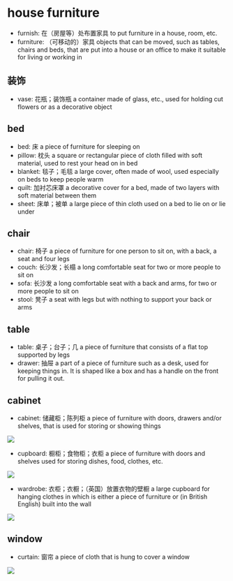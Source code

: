 # house furniture

- furnish: 在（房屋等）处布置家具 to put furniture in a house, room, etc.
- furniture: （可移动的）家具 objects that can be moved, such as tables, chairs and beds, that are put into a house or an office to make it suitable for living or working in

## 装饰

- vase: 花瓶；装饰瓶 a container made of glass, etc., used for holding cut flowers or as a decorative object

## bed

- bed: 床 a piece of furniture for sleeping on
- pillow: 枕头 a square or rectangular piece of cloth filled with soft material, used to rest your head on in bed
- blanket: 毯子；毛毯 a large cover, often made of wool, used especially on beds to keep people warm
- quilt: 加衬芯床罩 a decorative cover for a bed, made of two layers with soft material between them
- sheet: 床单；被单 a large piece of thin cloth used on a bed to lie on or lie under

## chair

- chair: 椅子 a piece of furniture for one person to sit on, with a back, a seat and four legs
- couch: 长沙发；长榻 a long comfortable seat for two or more people to sit on
- sofa: 长沙发 a long comfortable seat with a back and arms, for two or more people to sit on
- stool: 凳子 a seat with legs but with nothing to support your back or arms

## table

- table: 桌子；台子；几 a piece of furniture that consists of a flat top supported by legs
- drawer: 抽屉 a part of a piece of furniture such as a desk, used for keeping things in. It is shaped like a box and has a handle on the front for pulling it out.

## cabinet

- cabinet: 储藏柜；陈列柜 a piece of furniture with doors, drawers and/or shelves, that is used for storing or showing things

![](images/cabinet.jpg)

- cupboard: 橱柜；食物柜；衣柜 a piece of furniture with doors and shelves used for storing dishes, food, clothes, etc.

![](images/cupboard.jpg)

- wardrobe: 衣柜；衣橱；（英国）放置衣物的壁橱 a large cupboard for hanging clothes in which is either a piece of furniture or (in British English) built into the wall

![](images/wardrobe.jpeg)

## window

- curtain: 窗帘 a piece of cloth that is hung to cover a window

![](images/curtain.jpg)

